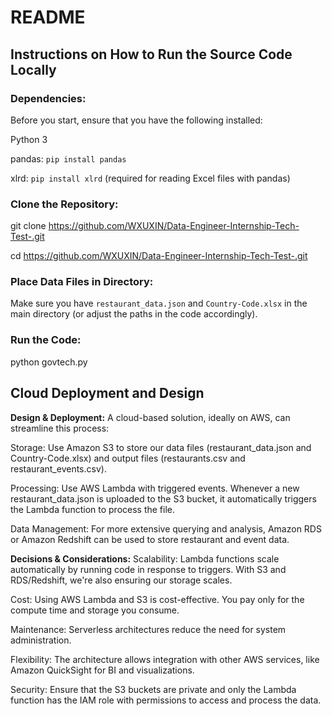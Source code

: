 # README

## Instructions on How to Run the Source Code Locally
### **Dependencies:**

Before you start, ensure that you have the following installed:

Python 3

pandas: `pip install pandas`<br>

xlrd: `pip install xlrd` (required for reading Excel files with pandas)

### **Clone the Repository:** 

git clone https://github.com/WXUXIN/Data-Engineer-Internship-Tech-Test-.git

cd https://github.com/WXUXIN/Data-Engineer-Internship-Tech-Test-.git

### **Place Data Files in Directory:**
Make sure you have `restaurant_data.json` and `Country-Code.xlsx` in the main directory (or adjust the paths in the code accordingly).

### **Run the Code:**
python govtech.py

## Cloud Deployment and Design
**Design & Deployment:**
A cloud-based solution, ideally on AWS, can streamline this process:

Storage: Use Amazon S3 to store our data files (restaurant_data.json and Country-Code.xlsx) and output files (restaurants.csv and restaurant_events.csv).

Processing: Use AWS Lambda with triggered events. Whenever a new restaurant_data.json is uploaded to the S3 bucket, it automatically triggers the Lambda function to process the file.

Data Management: For more extensive querying and analysis, Amazon RDS or Amazon Redshift can be used to store restaurant and event data.

**Decisions & Considerations:**
Scalability: Lambda functions scale automatically by running code in response to triggers. With S3 and RDS/Redshift, we're also ensuring our storage scales.

Cost: Using AWS Lambda and S3 is cost-effective. You pay only for the compute time and storage you consume.

Maintenance: Serverless architectures reduce the need for system administration.

Flexibility: The architecture allows integration with other AWS services, like Amazon QuickSight for BI and visualizations.

Security: Ensure that the S3 buckets are private and only the Lambda function has the IAM role with permissions to access and process the data.
